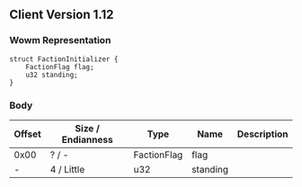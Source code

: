 ## Client Version 1.12

### Wowm Representation
```rust,ignore
struct FactionInitializer {
    FactionFlag flag;    
    u32 standing;    
}
```
### Body
| Offset | Size / Endianness | Type | Name | Description |
| ------ | ----------------- | ---- | ---- | ----------- |
| 0x00 | ? / - | FactionFlag | flag |  |
| - | 4 / Little | u32 | standing |  |
